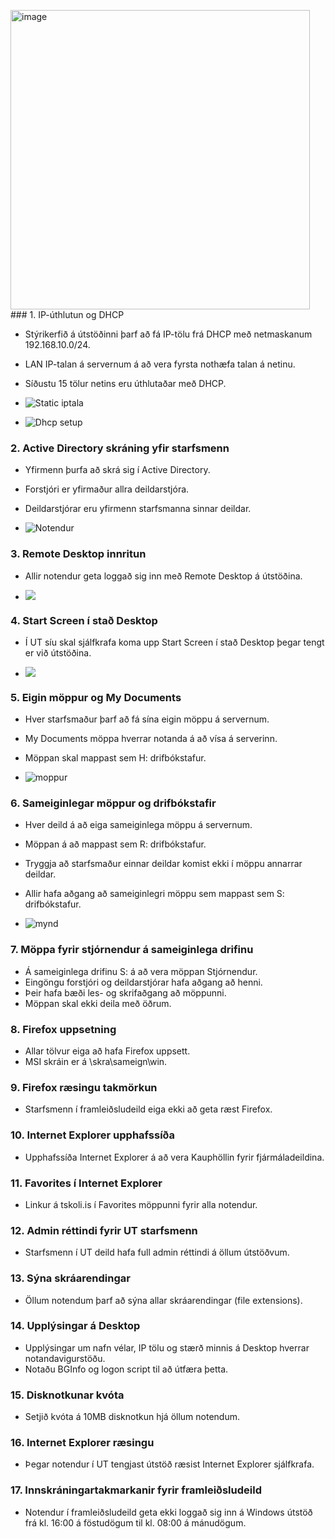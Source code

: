 <img width="479" alt="image" src="https://github.com/5Kall/-KEST3WG05DU__LOKAVERKEFNI_V24/assets/97121620/01c02c5b-5ca4-4b5b-a73b-64bf48692b60">### 1. IP-úthlutun og DHCP
   - Stýrikerfið á útstöðinni þarf að fá IP-tölu frá DHCP með netmaskanum 192.168.10.0/24. 
   - LAN IP-talan á servernum á að vera fyrsta nothæfa talan á netinu. 
   - Síðustu 15 tölur netins eru úthlutaðar með DHCP.

   - ![Static iptala](https://cdn.discordapp.com/attachments/1166754036557553676/1237425500893478922/image.png?ex=664625cd&is=6644d44d&hm=2d7399abc24325f0d64084d748262a5c305bea6c4af4a74e076c932aea9ec97c&)

   - ![Dhcp setup]("https://media.discordapp.net/attachments/1166754036557553676/1240392674733850686/image.png?ex=66466533&is=664513b3&hm=d59ee4cef0e10b23d22bdfc4d7fe3e443679b53003eb39f4e686fba5ed93b81e&=&format=webp&quality=lossless&width=987&height=203")


### 2. Active Directory skráning yfir starfsmenn
   - Yfirmenn þurfa að skrá sig í Active Directory.
   - Forstjóri er yfirmaður allra deildarstjóra.
   - Deildarstjórar eru yfirmenn starfsmanna sinnar deildar.

   - ![Notendur]("https://media.discordapp.net/attachments/770413099111022625/1240394723668004924/Screenshot_2024-05-02_103717.png?ex=6646671b&is=6645159b&hm=902f312436ff52b6adb3ef1c2099721ef3808874d81751160fd1a1f96de348af&=&format=webp&quality=lossless&width=785&height=592")

### 3. Remote Desktop innritun
   - Allir notendur geta loggað sig inn með Remote Desktop á útstöðina.

   - ![]("https://media.discordapp.net/attachments/770413099111022625/1240397373641850972/image.png?ex=66466993&is=66451813&hm=378147eec7bc9d186c0ecb254619eb1bf3e0592a8231a7a230324eef7e352fca&=&format=webp&quality=lossless&width=502&height=369")

### 4. Start Screen í stað Desktop
   - Í UT síu skal sjálfkrafa koma upp Start Screen í stað Desktop þegar tengt er við útstöðina.

   - ![]("https://media.discordapp.net/attachments/770413099111022625/1240396147156320267/image.png?ex=6646686e&is=664516ee&hm=fb9a515be0943e7b669bff972f02fd156ffd5807faff217b207e49322cc81c04&=&format=webp&quality=lossless&width=718&height=581")

### 5. Eigin möppur og My Documents
   - Hver starfsmaður þarf að fá sína eigin möppu á servernum.
   - My Documents möppa hverrar notanda á að vísa á serverinn.
   - Möppan skal mappast sem H: drifbókstafur.

   - ![moppur]("https://media.discordapp.net/attachments/770413099111022625/1240399599114522644/image.png?ex=66466ba5&is=66451a25&hm=3305efce2aa0496c25b6843ff956409b80597e20273ef7f45113fa5a490e6dd8&=&format=webp&quality=lossless&width=716&height=511")

### 6. Sameiginlegar möppur og drifbókstafir
   - Hver deild á að eiga sameiginlega möppu á servernum.
   - Möppan á að mappast sem R: drifbókstafur.
   - Tryggja að starfsmaður einnar deildar komist ekki í möppu annarrar deildar.
   - Allir hafa aðgang að sameiginlegri möppu sem mappast sem S: drifbókstafur.

   - ![mynd]("https://media.discordapp.net/attachments/770413099111022625/1240405344316952677/image.png?ex=664670ff&is=66451f7f&hm=2de5d1261309136748438453300c78823fedd4d06effee5385a7dbba6d123fb4&=&format=webp&quality=lossless&width=717&height=579")

### 7. Möppa fyrir stjórnendur á sameiginlega drifinu
   - Á sameiginlega drifinu S: á að vera möppan Stjórnendur.
   - Eingöngu forstjóri og deildarstjórar hafa aðgang að henni.
   - Þeir hafa bæði les- og skrifaðgang að möppunni.
   - Möppan skal ekki deila með öðrum.

### 8. Firefox uppsetning
   - Allar tölvur eiga að hafa Firefox uppsett.
   - MSI skráin er á \\skra\sameign\win.

### 9. Firefox ræsingu takmörkun
   - Starfsmenn í framleiðsludeild eiga ekki að geta ræst Firefox.

### 10. Internet Explorer upphafssíða
   - Upphafssíða Internet Explorer á að vera Kauphöllin fyrir fjármáladeildina.

### 11. Favorites í Internet Explorer
   - Linkur á tskoli.is í Favorites möppunni fyrir alla notendur.

### 12. Admin réttindi fyrir UT starfsmenn
   - Starfsmenn í UT deild hafa full admin réttindi á öllum útstöðvum.

### 13. Sýna skráarendingar
   - Öllum notendum þarf að sýna allar skráarendingar (file extensions).

### 14. Upplýsingar á Desktop
   - Upplýsingar um nafn vélar, IP tölu og stærð minnis á Desktop hverrar notandavigurstöðu.
   - Notaðu BGInfo og logon script til að útfæra þetta.

### 15. Disknotkunar kvóta
   - Setjið kvóta á 10MB disknotkun hjá öllum notendum.

### 16. Internet Explorer ræsingu
   - Þegar notendur í UT tengjast útstöð ræsist Internet Explorer sjálfkrafa.

### 17. Innskráningartakmarkanir fyrir framleiðsludeild
   - Notendur í framleiðsludeild geta ekki loggað sig inn á Windows útstöð frá kl. 16:00 á föstudögum til kl. 08:00 á mánudögum.
